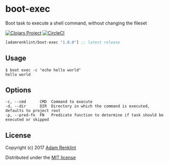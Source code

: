 # boot-exec

Boot task to execute a shell command, without changing the fileset

[![Clojars Project](https://img.shields.io/clojars/v/adamrenklint/boot-exec.svg?style=flat-square
)](https://clojars.org/adamrenklint/boot-exec) [![CircleCI](https://img.shields.io/circleci/project/github/adamrenklint/boot-exec.svg?style=flat-square
)](https://circleci.com/gh/adamrenklint/boot-exec)

```clojure
[adamrenklint/boot-exec "1.0.0"] ;; latest release
```

## Usage

```
$ boot exec -c "echo hello world"
hello world
```

## Options

```
-c, --cmd      CMD  Command to execute
-d, --dir      DIR  Directory in which the command is executed, defaults to project root
-p, --pred-fn  FN   Predicate function to determine if task should be executed or skipped
```

## License

Copyright (c) 2017 [Adam Renklint](http://adamrenklint.com)

Distributed under the [MIT license](https://github.com/adamrenklint/boot-exec/blob/master/LICENSE)
